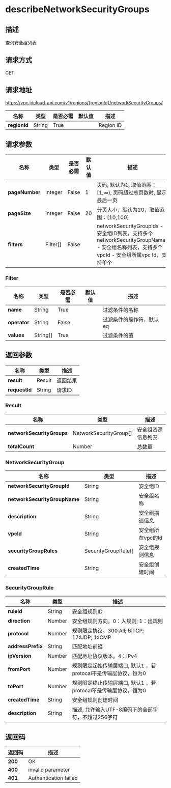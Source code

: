 # describeNetworkSecurityGroups


## 描述
查询安全组列表

## 请求方式
GET

## 请求地址
https://vpc.jdcloud-api.com/v1/regions/{regionId}/networkSecurityGroups/

|名称|类型|是否必需|默认值|描述|
|---|---|---|---|---|
|**regionId**|String|True| |Region ID|

## 请求参数
|名称|类型|是否必需|默认值|描述|
|---|---|---|---|---|
|**pageNumber**|Integer|False|1|页码, 默认为1, 取值范围：[1,∞), 页码超过总页数时, 显示最后一页|
|**pageSize**|Integer|False|20|分页大小，默认为20，取值范围：[10,100]|
|**filters**|Filter[]|False| |networkSecurityGroupIds - 安全组ID列表，支持多个<br>networkSecurityGroupNames - 安全组名称列表，支持多个<br>vpcId	- 安全组所属vpc Id，支持单个<br>|

### Filter
|名称|类型|是否必需|默认值|描述|
|---|---|---|---|---|
|**name**|String|True| |过滤条件的名称|
|**operator**|String|False| |过滤条件的操作符，默认eq|
|**values**|String[]|True| |过滤条件的值|

## 返回参数
|名称|类型|描述|
|---|---|---|
|**result**|Result|返回结果|
|**requestId**|String|请求ID|

### Result
|名称|类型|描述|
|---|---|---|
|**networkSecurityGroups**|NetworkSecurityGroup[]|安全组资源信息列表|
|**totalCount**|Number|总数量|
### NetworkSecurityGroup
|名称|类型|描述|
|---|---|---|
|**networkSecurityGroupId**|String|安全组ID|
|**networkSecurityGroupName**|String|安全组名称|
|**description**|String|安全组描述信息|
|**vpcId**|String|安全组所在vpc的Id|
|**securityGroupRules**|SecurityGroupRule[]|安全组规则信息|
|**createdTime**|String|安全组创建时间|
### SecurityGroupRule
|名称|类型|描述|
|---|---|---|
|**ruleId**|String|安全组规则ID|
|**direction**|Number|安全组规则方向。0：入规则; 1：出规则|
|**protocol**|Number|规则限定协议。300:All; 6:TCP; 17:UDP; 1:ICMP|
|**addressPrefix**|String|匹配地址前缀|
|**ipVersion**|Number|匹配地址协议版本。4：IPv4|
|**fromPort**|Number|规则限定起始传输层端口, 默认1 ，若protocal不是传输层协议，恒为0|
|**toPort**|Number|规则限定终止传输层端口, 默认1 ，若protocal不是传输层协议，恒为0|
|**createdTime**|String|安全组规则创建时间|
|**description**|String|描述,​ 允许输入UTF-8编码下的全部字符，不超过256字符|

## 返回码
|返回码|描述|
|---|---|
|**200**|OK|
|**400**|invalid parameter|
|**401**|Authentication failed|
